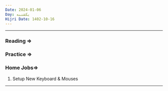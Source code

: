 ```yaml
---
Date: 2024-01-06
Day: یکشنبه
Hijri Date: 1402-10-16
---
```

----
### Reading => 

### Practice =>

### Home Jobs=>
1. Setup New Keyboard & Mouses

----
